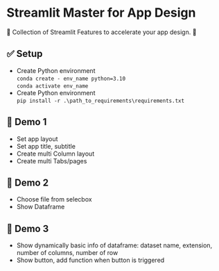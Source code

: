 # Streamlit Master for App Design

:tada: Collection of Streamlit Features to accelerate your app design. :tada:

## :white_check_mark: Setup
- Create Python environment\
`conda create - env_name python=3.10`\
`conda activate env_name`
- Create Python environment\
`pip install -r .\path_to_requirements\requirements.txt`

## :rocket: Demo 1
- Set app layout
- Set app title, subtitle
- Create multi Column layout
- Create multi Tabs/pages

## :rocket: Demo 2
- Choose file from selecbox
- Show Dataframe

## :rocket: Demo 3
- Show dynamically basic info of dataframe: dataset name, extension, 
number of columns, number of row
- Show button, add function when button is triggered 